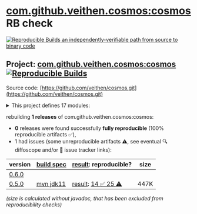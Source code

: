 [com.github.veithen.cosmos:cosmos](https://central.sonatype.com/artifact/com.github.veithen.cosmos/cosmos/versions) RB check
=======

[![Reproducible Builds](https://reproducible-builds.org/images/logos/rb.svg) an independently-verifiable path from source to binary code](https://reproducible-builds.org/)

## Project: [com.github.veithen.cosmos:cosmos](https://central.sonatype.com/artifact/com.github.veithen.cosmos/cosmos/versions) [![Reproducible Builds](https://img.shields.io/endpoint?url=https://raw.githubusercontent.com/jvm-repo-rebuild/reproducible-central/master/content/com/github/veithen/cosmos/badge.json)](https://github.com/jvm-repo-rebuild/reproducible-central/blob/master/content/com/github/veithen/cosmos/README.md)

Source code: [https://github.com/veithen/cosmos.git](https://github.com/veithen/cosmos.git)

<details><summary>This project defines 17 modules:</summary>

* [com.github.veithen.cosmos:bundle1](https://central.sonatype.com/artifact/com.github.veithen.cosmos/bundle1/0.5.0)
* [com.github.veithen.cosmos:bundle2](https://central.sonatype.com/artifact/com.github.veithen.cosmos/bundle2/0.5.0)
* [com.github.veithen.cosmos:cosmos](https://central.sonatype.com/artifact/com.github.veithen.cosmos/cosmos/0.5.0)
* [com.github.veithen.cosmos:cosmos-equinox](https://central.sonatype.com/artifact/com.github.veithen.cosmos/cosmos-equinox/0.5.0)
* [com.github.veithen.cosmos:cosmos-log-service](https://central.sonatype.com/artifact/com.github.veithen.cosmos/cosmos-log-service/0.5.0)
* [com.github.veithen.cosmos:cosmos-osgi-runtime](https://central.sonatype.com/artifact/com.github.veithen.cosmos/cosmos-osgi-runtime/0.5.0)
* [com.github.veithen.cosmos:cosmos-testing](https://central.sonatype.com/artifact/com.github.veithen.cosmos/cosmos-testing/0.5.0)
* [com.github.veithen.cosmos:eclipse-core-resources-test](https://central.sonatype.com/artifact/com.github.veithen.cosmos/eclipse-core-resources-test/0.5.0)
* [com.github.veithen.cosmos:eclipse-core-runtime-test](https://central.sonatype.com/artifact/com.github.veithen.cosmos/eclipse-core-runtime-test/0.5.0)
* [com.github.veithen.cosmos:eclipse-emf-ecore-autostart-test](https://central.sonatype.com/artifact/com.github.veithen.cosmos/eclipse-emf-ecore-autostart-test/0.5.0)
* [com.github.veithen.cosmos:eclipse-emf-ecore-codegen-test](https://central.sonatype.com/artifact/com.github.veithen.cosmos/eclipse-emf-ecore-codegen-test/0.5.0)
* [com.github.veithen.cosmos:eclipse-p2-test](https://central.sonatype.com/artifact/com.github.veithen.cosmos/eclipse-p2-test/0.5.0)
* [com.github.veithen.cosmos:lazy-activation-test](https://central.sonatype.com/artifact/com.github.veithen.cosmos/lazy-activation-test/0.5.0)
* [com.github.veithen.cosmos:misc-test](https://central.sonatype.com/artifact/com.github.veithen.cosmos/misc-test/0.5.0)
* [com.github.veithen.cosmos:osgi-tests](https://central.sonatype.com/artifact/com.github.veithen.cosmos/osgi-tests/0.5.0)
* [com.github.veithen.cosmos:start-stop-bundle-test](https://central.sonatype.com/artifact/com.github.veithen.cosmos/start-stop-bundle-test/0.5.0)
* [com.github.veithen.cosmos:tracker-test](https://central.sonatype.com/artifact/com.github.veithen.cosmos/tracker-test/0.5.0)
</details>

rebuilding **1 releases** of com.github.veithen.cosmos:cosmos:
- **0** releases were found successfully **fully reproducible** (100% reproducible artifacts :white_check_mark:),
- 1 had issues (some unreproducible artifacts :warning:, see eventual :mag: diffoscope and/or :memo: issue tracker links):

| version | [build spec](/BUILDSPEC.md) | [result](https://reproducible-builds.org/docs/jvm/): reproducible? | size |
| -- | --------- | ------ | -- |
| [0.6.0](https://central.sonatype.com/artifact/com.github.veithen.cosmos/cosmos/0.6.0/pom) | | | |
| [0.5.0](https://central.sonatype.com/artifact/com.github.veithen.cosmos/cosmos/0.5.0/pom) | [mvn jdk11](cosmos-0.5.0.buildspec) | [result](cosmos-0.5.0.buildinfo): [14 :white_check_mark:  25 :warning:](cosmos-0.5.0.buildcompare) | 447K |

<i>(size is calculated without javadoc, that has been excluded from reproducibility checks)</i>
